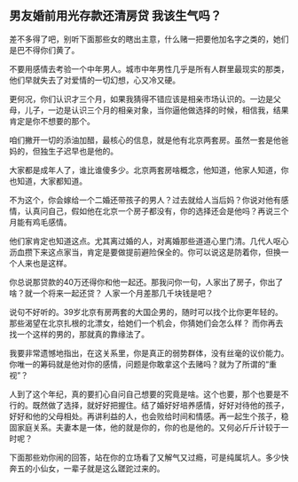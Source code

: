 ## 男友婚前用光存款还清房贷 我该生气吗？

差不多得了吧，别听下面那些女的瞎出主意，什么赌一把要他加名字之类的，她们是巴不得你们黄了。

不要用感情去考验一个中年男人。城市中年男性几乎是所有人群里最现实的那类，他们早就失去了对爱情的一切幻想，心又冷又硬。

更何况，你们认识才三个月，如果我猜得不错应该是相亲市场认识的。一边是父母，儿子，一边是认识三个月的相亲对象，当你逼他做选择的时候，相信我，结果肯定是你不想要的那个。

咱们撇开一切的添油加醋，最核心的信息，就是他有北京两套房。虽然一套是他爸妈的，但独生子迟早也是他的。

大家都是成年人了，谁比谁傻多少。北京两套房啥概念，他知道，他家人知道，你也知道，大家都知道。

不为这个，你会嫁给一个二婚还带孩子的男人？过去就给人当后妈？你说对他有感情，认真问自己，假如他在北京一个房子都没有，你的选择还会是他吗？再说三个月能有鸡毛感情。

他们家肯定也知道这点。尤其离过婚的人，对离婚那些道道心里门清。几代人呕心沥血攒下来这点家当，肯定是要做提前避险保全的。你可以说这是防着你，但换一个人来也是这样。

你总说那贷款的40万还得你和他一起还。那我问你一句，人家出了房子，你出了啥？就一个将来一起还贷？ 人家一个月差那几千块钱是吧？

说句不好听的。39岁北京有房两套的大国企男的，随时可以找个比你更年轻的。那些渴望在北京扎根的北漂女，给她们一个机会，你猜她们会怎么样？ 而你再去找一个这样的男的，那就真的靠缘法了。

我要非常遗憾地指出，在这关系里，你是真正的弱势群体，没有丝毫的议价能力。你唯一的筹码就是他对你的感情，问题是你敢拿这个去赌吗？就为了所谓的“重视”？

人到了这个年纪，真的要扪心自问自己想要的究竟是啥。这个也要，那个也要是不行的。既然做了选择，就好好把握住。结了婚好好培养感情，好好对待他的孩子，好好和他的父母相处。再讲利益的人，也会败给时间和情感。再一起生个孩子，稳固家庭关系。夫妻本是一体，他的就是你的，你的也是他的。又何必斤斤计较于一时呢？

下面那些劝你闹的回答，站在你的立场看了又解气又过瘾，可是纯属坑人。多少快奔五的小仙女，一辈子就是这么蹉跎过来的。